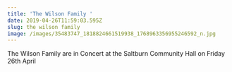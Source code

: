 ```yaml
---
title: 'The Wilson Family '
date: 2019-04-26T11:59:03.595Z
slug: the wilson family
image: /images/35483747_1818824661519938_1768963356955246592_n.jpg
---
```

The Wilson Family are in Concert at the Saltburn Community Hall on Friday 26th April
